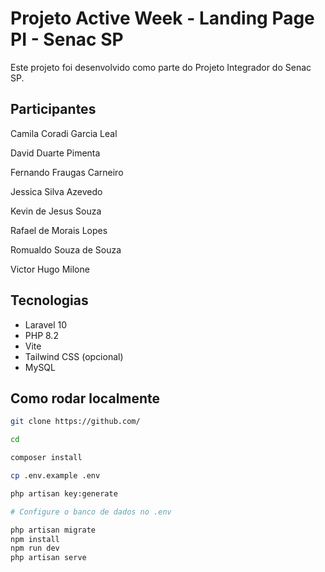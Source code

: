 # Projeto Active Week - Landing Page PI - Senac SP

Este projeto foi desenvolvido como parte do Projeto Integrador do Senac SP.

## Participantes

Camila Coradi Garcia Leal

David Duarte Pimenta

Fernando Fraugas Carneiro

Jessica Silva Azevedo

Kevin de Jesus Souza

Rafael de Morais Lopes

Romualdo Souza de Souza

Victor Hugo Milone

## Tecnologias
- Laravel 10
- PHP 8.2
- Vite
- Tailwind CSS (opcional)
- MySQL

## Como rodar localmente

```bash
git clone https://github.com/

cd 

composer install

cp .env.example .env

php artisan key:generate

# Configure o banco de dados no .env

php artisan migrate
npm install
npm run dev
php artisan serve
